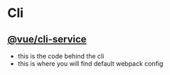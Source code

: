 # Cli

## [@vue/cli-service](https://github.com/vuejs/vue-cli/tree/dev/packages/%40vue/cli-service)

- this is the code behind the cli
- this is where you will find default webpack config
